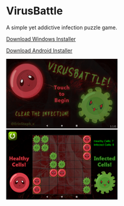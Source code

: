 # VirusBattle
A simple yet addictive infection puzzle game.

[Download Windows Installer](https://github.com/ErinSteph/VirusBattle/raw/master/VirusBattleSetup.exe)

[Download Android Installer](https://github.com/ErinSteph/VirusBattle/raw/master/VirusBattle.apk)

<img src="https://github.com/ErinSteph/VirusBattle/raw/master/Screenshot_20200814-202853.png" width="300px">

<img src="https://github.com/ErinSteph/VirusBattle/raw/master/Screenshot_20200814-202934.png" width="300px">

